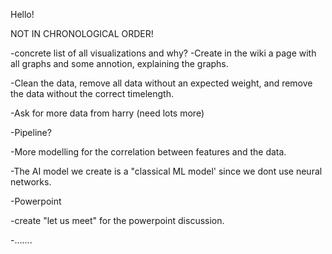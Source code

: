 Hello!


NOT IN CHRONOLOGICAL ORDER!


-concrete list of all visualizations and why?
-Create in the wiki a page with all graphs and some annotion, explaining the graphs.

-Clean the data, remove all data without an expected weight, and remove the data without the correct timelength.

-Ask for more data from harry (need lots more)

-Pipeline?

-More modelling for the correlation between features and the data.

-The AI model we create is a "classical ML model' since we dont use neural networks.

-Powerpoint

-create "let us meet" for the powerpoint discussion.

-.......

